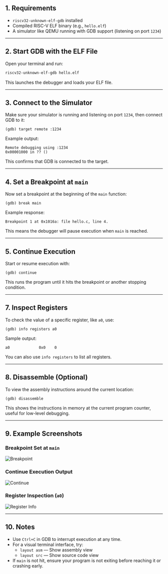 ## 1. Requirements

- `riscv32-unknown-elf-gdb` installed
- Compiled RISC-V ELF binary (e.g., `hello.elf`)
- A simulator like QEMU running with GDB support (listening on port `1234`)

---

## 2. Start GDB with the ELF File

Open your terminal and run:

```bash
riscv32-unknown-elf-gdb hello.elf
```

This launches the debugger and loads your ELF file.

---

## 3. Connect to the Simulator

Make sure your simulator is running and listening on port `1234`, then connect GDB to it:

```gdb
(gdb) target remote :1234
```

Example output:

```
Remote debugging using :1234
0x00001000 in ?? ()
```

This confirms that GDB is connected to the target.

---

## 4. Set a Breakpoint at `main`

Now set a breakpoint at the beginning of the `main` function:

```gdb
(gdb) break main
```

Example response:

```
Breakpoint 1 at 0x1016a: file hello.c, line 4.
```

This means the debugger will pause execution when `main` is reached.

---

## 5. Continue Execution

Start or resume execution with:

```gdb
(gdb) continue
```

This runs the program until it hits the breakpoint or another stopping condition.

---

## 7. Inspect Registers

To check the value of a specific register, like `a0`, use:

```gdb
(gdb) info registers a0
```

Sample output:

```
a0             0x0    0
```

You can also use `info registers` to list all registers.

---

## 8. Disassemble (Optional)

To view the assembly instructions around the current location:

```gdb
(gdb) disassemble
```

This shows the instructions in memory at the current program counter, useful for low-level debugging.

---

## 9. Example Screenshots

### Breakpoint Set at `main`

![Breakpoint](./breakpoint.png)

### Continue Execution Output

![Continue](./breakpoint2.png)

### Register Inspection (`a0`)

![Register Info](./info.png)

---

## 10. Notes

- Use `Ctrl+C` in GDB to interrupt execution at any time.
- For a visual terminal interface, try:
  - `layout asm` — Show assembly view
  - `layout src` — Show source code view
- If `main` is not hit, ensure your program is not exiting before reaching it or crashing early.
